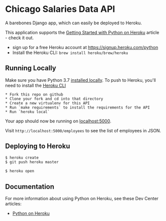 # Chicago Salaries Data API

A barebones Django app, which can easily be deployed to Heroku.

This application supports the [Getting Started with Python on Heroku](https://devcenter.heroku.com/articles/getting-started-with-python?singlepage=true) article - check it out.

* sign up for a free Heroku account at https://signup.heroku.com/python
* Install the Heroku CLI: `brew install heroku/brew/heroku`


## Running Locally

Make sure you have Python 3.7 [installed locally](http://install.python-guide.org). To push to Heroku, you'll need to install the [Heroku CLI](https://devcenter.heroku.com/articles/heroku-cli)

```
* Fork this repo on github
* Clone your fork and cd into that directory
* Create a new virtualenv for this API
* Run `make requirements` to install the requirements for the API
* Run `heroku local`

```

Your app should now be running on [localhost:5000](http://localhost:5000/).

Visit `http://localhost:5000/employees` to see the list of employees in JSON.


## Deploying to Heroku

```sh
$ heroku create
$ git push heroku master

$ heroku open
```

## Documentation

For more information about using Python on Heroku, see these Dev Center articles:

- [Python on Heroku](https://devcenter.heroku.com/categories/python)
